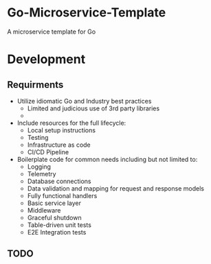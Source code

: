 # Go-Microservice-Template
A microservice template for Go

# Development

## Requirments
- Utilize idiomatic Go and Industry best practices
  - Limited and judicious use of 3rd party libraries
  - 
- Include resources for the full lifecycle:
  - Local setup instructions
  - Testing
  - Infrastructure as code
  - CI/CD Pipeline
- Boilerplate code for common needs including but not limited to:
  - Logging
  - Telemetry
  - Database connections
  - Data validation and mapping for request and response models
  - Fully functional handlers
  - Basic service layer
  - Middleware
  - Graceful shutdown
  - Table-driven unit tests
  - E2E Integration tests

## TODO
